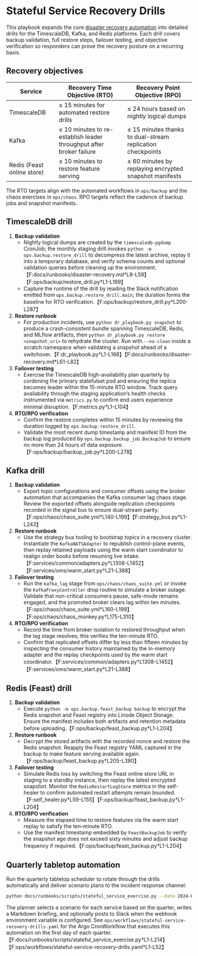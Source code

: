 # Stateful Service Recovery Drills

This playbook expands the core [disaster recovery automation](./disaster-recovery.md)
into detailed drills for the TimescaleDB, Kafka, and Redis platforms. Each drill
covers backup validation, full restore steps, failover testing, and objective
verification so responders can prove the recovery posture on a recurring basis.

## Recovery objectives

| Service     | Recovery Time Objective (RTO) | Recovery Point Objective (RPO) |
| ----------- | ----------------------------- | ------------------------------ |
| TimescaleDB | ≤ 15 minutes for automated restore drills | ≤ 24 hours based on nightly logical dumps |
| Kafka       | ≤ 10 minutes to re-establish leader throughput after broker failure | ≤ 15 minutes thanks to dual-stream replication checkpoints |
| Redis (Feast online store) | ≤ 10 minutes to restore feature serving | ≤ 60 minutes by replaying encrypted snapshot manifests |

The RTO targets align with the automated workflows in `ops/backup` and the
chaos exercises in `ops/chaos`. RPO targets reflect the cadence of backup jobs
and snapshot manifests.

## TimescaleDB drill

1. **Backup validation**  
   * Nightly logical dumps are created by the `timescaledb-pgdump` CronJob; the
     monthly staging drill invokes `python -m ops.backup.restore_drill` to
     decompress the latest archive, replay it into a temporary database, and
     verify schema counts and optional validation queries before cleaning up the
     environment.【F:docs/runbooks/disaster-recovery.md†L8-L59】【F:ops/backup/restore_drill.py†L1-L199】
   * Capture the runtime of the drill by reading the Slack notification emitted
     from `ops.backup.restore_drill.main`; the duration forms the baseline for
     RTO verification.【F:ops/backup/restore_drill.py†L200-L287】
2. **Restore runbook**  
   * For production incidents, use `python dr_playbook.py snapshot` to produce a
     crash-consistent bundle spanning TimescaleDB, Redis, and MLflow artifacts,
     then `python dr_playbook.py restore <snapshot_uri>` to rehydrate the
     cluster. Run with `--no-clean` inside a scratch namespace when validating a
     snapshot ahead of a switchover.【F:dr_playbook.py†L1-L168】【F:docs/runbooks/disaster-recovery.md†L61-L82】
3. **Failover testing**  
   * Exercise the TimescaleDB high-availability plan quarterly by cordoning the
     primary statefulset pod and ensuring the replica becomes leader within the
     15-minute RTO window. Track query availability through the staging
     application’s health checks instrumented via `metrics.py` to confirm end
     users experience minimal disruption.【F:metrics.py†L1-L104】
4. **RTO/RPO verification**  
   * Confirm the restore completes within 15 minutes by reviewing the duration
     logged by `ops.backup.restore_drill`.  
   * Validate the most recent dump timestamp and manifest ID from the backup log
     produced by `ops.backup.backup_job.BackupJob` to ensure no more than 24
     hours of data exposure.【F:ops/backup/backup_job.py†L200-L278】

## Kafka drill

1. **Backup validation**  
   * Export topic configurations and consumer offsets using the broker
     automation that accompanies the Kafka consumer lag chaos stage. Review the
     exported offsets alongside replication checkpoints recorded in the signal
     bus to ensure dual-stream parity.【F:ops/chaos/chaos_suite.yml†L140-L199】【F:strategy_bus.py†L1-L243】
2. **Restore runbook**  
   * Use the strategy bus tooling to bootstrap topics in a recovery cluster.
     Instantiate the `KafkaNATSAdapter` to republish control-plane events, then
     replay retained payloads using the warm start coordinator to realign order
     books before resuming live intake.【F:services/common/adapters.py†L1308-L1452】【F:services/oms/warm_start.py†L21-L388】
3. **Failover testing**  
   * Run the `kafka_lag` stage from `ops/chaos/chaos_suite.yml` or invoke the
     `KafkaProxyController` drop routine to simulate a broker outage. Validate
     that non-critical consumers pause, safe-mode remains engaged, and the
     promoted broker clears lag within ten minutes.【F:ops/chaos/chaos_suite.yml†L160-L199】【F:ops/chaos/chaos_monkey.py†L175-L310】
4. **RTO/RPO verification**  
   * Record the time from broker isolation to restored throughput when the lag
     stage resolves; this verifies the ten-minute RTO.  
   * Confirm that replicated offsets differ by less than fifteen minutes by
     inspecting the consumer history maintained by the in-memory adapter and the
     replay checkpoints used by the warm start coordinator.【F:services/common/adapters.py†L1308-L1452】【F:services/oms/warm_start.py†L21-L388】

## Redis (Feast) drill

1. **Backup validation**  
   * Execute `python -m ops.backup.feast_backup backup` to encrypt the Redis
     snapshot and Feast registry into Linode Object Storage. Ensure the manifest
     includes both artifacts and retention metadata before uploading.【F:ops/backup/feast_backup.py†L1-L204】
2. **Restore runbook**  
   * Decrypt the stored artifacts with the recorded nonce and restore the Redis
     snapshot. Reapply the Feast registry YAML captured in the backup to make
     feature serving available again.【F:ops/backup/feast_backup.py†L205-L380】
3. **Failover testing**  
   * Simulate Redis loss by switching the Feast online store URL in staging to a
     standby instance, then replay the latest encrypted snapshot. Monitor the
     `RedisRestartLogStore` metrics in the self-healer to confirm automated
     restart attempts remain bounded.【F:self_healer.py†L59-L155】【F:ops/backup/feast_backup.py†L1-L204】
4. **RTO/RPO verification**  
   * Measure the elapsed time to restore features via the warm start replay to
     satisfy the ten-minute RTO.  
   * Use the manifest timestamp embedded by `FeastBackupJob` to verify the
     snapshot age does not exceed sixty minutes and adjust backup frequency if
     required.【F:ops/backup/feast_backup.py†L1-L204】

## Quarterly tabletop automation

Run the quarterly tabletop scheduler to rotate through the drills automatically
and deliver scenario plans to the incident response channel:

```bash
python docs/runbooks/scripts/stateful_service_exercise.py --date 2024-07-01 --output ./artifacts/stateful-drill-plan.md
```

The planner selects a scenario for each service based on the quarter, writes a
Markdown briefing, and optionally posts to Slack when the webhook environment
variable is configured. See `ops/workflows/stateful-service-recovery-drills.yaml`
for the Argo CronWorkflow that executes this automation on the first day of each
quarter.【F:docs/runbooks/scripts/stateful_service_exercise.py†L1-L214】【F:ops/workflows/stateful-service-recovery-drills.yaml†L1-L52】
